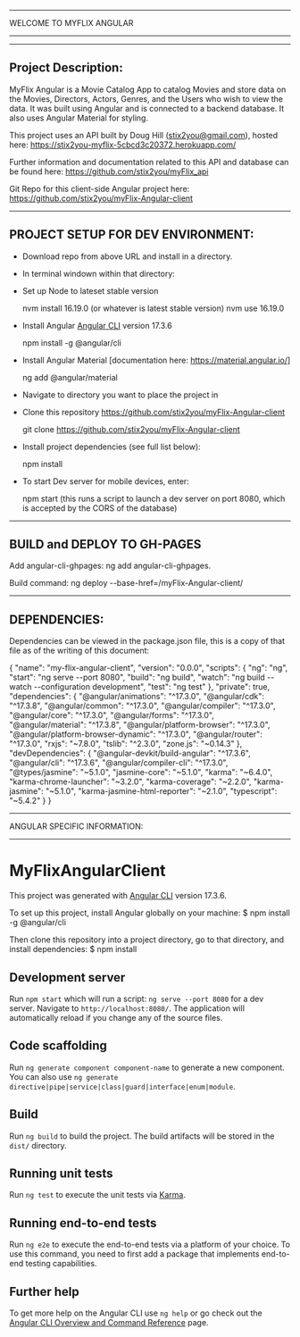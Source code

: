 *************************
WELCOME TO MYFLIX ANGULAR
*************************



--------------------
Project Description:
--------------------

MyFlix Angular is a Movie Catalog App to catalog Movies and store data on the Movies, Directors, Actors, Genres, and the Users who wish to view the data.  It was built using Angular and is connected to a backend database.  It also uses Angular Material for styling. 


This project uses an API built by Doug Hill (stix2you@gmail.com), hosted here:
https://stix2you-myflix-5cbcd3c20372.herokuapp.com/

Further information and documentation related to this API and database can be found here:
https://github.com/stix2you/myFlix_api

Git Repo for this client-side Angular project here:
https://github.com/stix2you/myFlix-Angular-client




----------------------------------
PROJECT SETUP FOR DEV ENVIRONMENT:
----------------------------------

- Download repo from above URL and install in a directory.

- In terminal windown within that directory:

- Set up Node to lateset stable version

   nvm install 16.19.0 (or whatever is latest stable version)
   nvm use 16.19.0

- Install Angular [Angular CLI](https://github.com/angular/angular-cli) version 17.3.6

   npm install -g @angular/cli

- Install Angular Material [documentation here: https://material.angular.io/]

   ng add @angular/material

- Navigate to directory you want to place the project in

- Clone this repository https://github.com/stix2you/myFlix-Angular-client

   git clone https://github.com/stix2you/myFlix-Angular-client

- Install project dependencies (see full list below):

   npm install 

- To start Dev server for mobile devices, enter:

   npm start   (this runs a script to launch a dev server on port 8080, which is accepted by the CORS of the database)



----------------------------
BUILD and DEPLOY TO GH-PAGES
----------------------------

Add angular-cli-ghpages:  ng add angular-cli-ghpages.

Build command:  ng deploy --base-href=/myFlix-Angular-client/



-------------
DEPENDENCIES:
-------------

Dependencies can be viewed in the package.json file, this is a copy of that file as of the writing of this document:

{
  "name": "my-flix-angular-client",
  "version": "0.0.0",
  "scripts": {
    "ng": "ng",
    "start": "ng serve --port 8080",
    "build": "ng build",
    "watch": "ng build --watch --configuration development",
    "test": "ng test"
  },
  "private": true,
  "dependencies": {
    "@angular/animations": "^17.3.0",
    "@angular/cdk": "^17.3.8",
    "@angular/common": "^17.3.0",
    "@angular/compiler": "^17.3.0",
    "@angular/core": "^17.3.0",
    "@angular/forms": "^17.3.0",
    "@angular/material": "^17.3.8",
    "@angular/platform-browser": "^17.3.0",
    "@angular/platform-browser-dynamic": "^17.3.0",
    "@angular/router": "^17.3.0",
    "rxjs": "~7.8.0",
    "tslib": "^2.3.0",
    "zone.js": "~0.14.3"
  },
  "devDependencies": {
    "@angular-devkit/build-angular": "^17.3.6",
    "@angular/cli": "^17.3.6",
    "@angular/compiler-cli": "^17.3.0",
    "@types/jasmine": "~5.1.0",
    "jasmine-core": "~5.1.0",
    "karma": "~6.4.0",
    "karma-chrome-launcher": "~3.2.0",
    "karma-coverage": "~2.2.0",
    "karma-jasmine": "~5.1.0",
    "karma-jasmine-html-reporter": "~2.1.0",
    "typescript": "~5.4.2"
  }
}



*****************************
ANGULAR SPECIFIC INFORMATION:
*****************************

# MyFlixAngularClient

This project was generated with [Angular CLI](https://github.com/angular/angular-cli) version 17.3.6.

To set up this project, install Angular globally on your machine:
$ npm install -g @angular/cli

Then clone this repository into a project directory, go to that directory, and install dependencies:
$ npm install

## Development server

Run `npm start` which will run a script:  `ng serve --port 8080` for a dev server. Navigate to `http://localhost:8080/`. The application will automatically reload if you change any of the source files.

## Code scaffolding

Run `ng generate component component-name` to generate a new component. You can also use `ng generate directive|pipe|service|class|guard|interface|enum|module`.

## Build

Run `ng build` to build the project. The build artifacts will be stored in the `dist/` directory.

## Running unit tests

Run `ng test` to execute the unit tests via [Karma](https://karma-runner.github.io).

## Running end-to-end tests

Run `ng e2e` to execute the end-to-end tests via a platform of your choice. To use this command, you need to first add a package that implements end-to-end testing capabilities.

## Further help

To get more help on the Angular CLI use `ng help` or go check out the [Angular CLI Overview and Command Reference](https://angular.io/cli) page.
